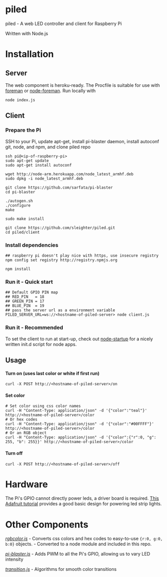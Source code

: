 # piled
piled - A web LED controller and client for Raspberry Pi

Written with Node.js

# Installation
## Server
The web component is heroku-ready. The Procfile is suitable for use with [foreman](https://github.com/ddollar/foreman) or [node-foreman](https://github.com/strongloop/node-foreman).
Run locally with
```
node index.js
```

## Client
### Prepare the Pi
SSH to your Pi, update apt-get, install pi-blaster daemon, install autoconf git, node, and npm, and clone piled repo
```
ssh pi@<ip-of-raspberry-pi>
sudo apt-get update
sudo apt-get install autoconf

wget http://node-arm.herokuapp.com/node_latest_armhf.deb 
sudo dpkg -i node_latest_armhf.deb

git clone https://github.com/sarfata/pi-blaster
cd pi-blaster

./autogen.sh
./configure
make

sudo make install

git clone https://github.com/sleighter/piled.git
cd piled/client
```
### Install dependencies
```
## raspberry pi doesn't play nice with https, use insecure registry
npm config set registry http://registry.npmjs.org

npm install
```

### Run it - Quick start
```
## Default GPIO PIN map
## RED_PIN   = 18
## GREEN_PIN = 17
## BLUE_PIN  = 19
## pass the server url as a environment variable
PILED_SERVER_URL=ws://<hostname-of-piled-server> node client.js
```

### Run it - Recommended
To set the client to run at start-up, check out [node-startup](https://github.com/chovy/node-startup) for a nicely written init.d script for node apps.

## Usage
#### Turn on (uses last color or white if first run)
```
curl -X POST http://<hostname-of-piled-server>/on
```
#### Set color
```
# Set color using css color names
curl -H "Content-Type: application/json" -d '{"color":"teal"}' http://<hostname-of-piled-server>/color
# Or hex codes
curl -H "Content-Type: application/json" -d '{"color":"#00FFFF"}' http://<hostname-of-piled-server>/color
# Or an RGB object
curl -H "Content-Type: application/json" -d '{"color":{"r":0, "g": 255, "b": 255}}' http://<hostname-of-piled-server>/color
```
#### Turn off
```
curl -X POST http://<hostname-of-piled-server>/off
```


# Hardware
The Pi's GPIO cannot directly power leds, a driver board is required. [This Adafruit tutorial](https://learn.adafruit.com/rgb-led-strips/usage) provides a good basic design for powering led strip lights.

# Other Components
[*rgbcolor.js*](http://www.phpied.com/rgb-color-parser-in-javascript/) - Converts css colors and hex codes to easy-to-use `{r:0, g:0, b:0}` objects. - Converted to a node module and included in this repo.

[*pi-blaster.js*](https://github.com/sarfata/pi-blaster) - Adds PWM to all the Pi's GPIO, allowing us to vary LED intensity

[*transition.js*](http://akinuri.com/exps/color-transition/) - Algorithms for smooth color transitions

